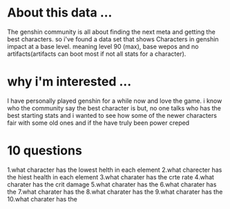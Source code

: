 # About this data ...
 
The genshin community is all about finding the next meta and getting the best characters. so i've found a data set that shows Characters in genshin impact at a base level. meaning level 90 (max), base wepos and no artifacts(artifacts can boot most if not all stats for a character).
# why i'm interested ...
 
I have personally played genshin for a while now and love the game. i know who the community say the best character is but, no one talks who has the best starting stats and i wanted to see how some of the newer characters fair with some old ones and if the have truly been power creped
# 10 questions 

1.what character has the lowest helth in each element
2.what charecter has the hiest health in each element
3.what charater has the crte rate
4.what charater has the crit damage
5.what charater has the 
6.what charater has the 
7.what charater has the 
8.what charater has the 
9.what charater has the 
10.what charater has the 